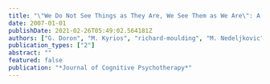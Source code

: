```yaml
---
title: "\"We Do Not See Things as They Are, We See Them as We Are\": A Multidimensional Worldview Model of Obsessive-Compulsive Disorder"
date: 2007-01-01
publishDate: 2021-02-26T05:49:02.564181Z
authors: ["G. Doron", "M. Kyrios", "richard-moulding", "M. Nedeljkovic", "S. Bhar"]
publication_types: ["2"]
abstract: ""
featured: false
publication: "*Journal of Cognitive Psychotherapy*"
---
```


